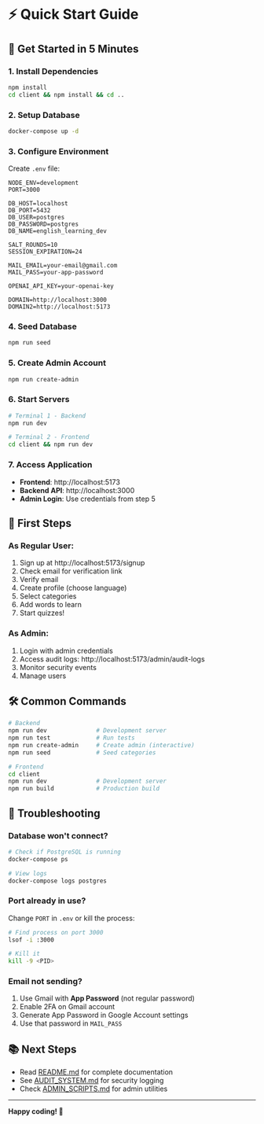 # ⚡ Quick Start Guide

## 🚀 Get Started in 5 Minutes

### 1. Install Dependencies
```bash
npm install
cd client && npm install && cd ..
```

### 2. Setup Database
```bash
docker-compose up -d
```

### 3. Configure Environment
Create `.env` file:
```env
NODE_ENV=development
PORT=3000

DB_HOST=localhost
DB_PORT=5432
DB_USER=postgres
DB_PASSWORD=postgres
DB_NAME=english_learning_dev

SALT_ROUNDS=10
SESSION_EXPIRATION=24

MAIL_EMAIL=your-email@gmail.com
MAIL_PASS=your-app-password

OPENAI_API_KEY=your-openai-key

DOMAIN=http://localhost:3000
DOMAIN2=http://localhost:5173
```

### 4. Seed Database
```bash
npm run seed
```

### 5. Create Admin Account
```bash
npm run create-admin
```

### 6. Start Servers
```bash
# Terminal 1 - Backend
npm run dev

# Terminal 2 - Frontend
cd client && npm run dev
```

### 7. Access Application
- **Frontend**: http://localhost:5173
- **Backend API**: http://localhost:3000
- **Admin Login**: Use credentials from step 5

## 📱 First Steps

### As Regular User:
1. Sign up at http://localhost:5173/signup
2. Check email for verification link
3. Verify email
4. Create profile (choose language)
5. Select categories
6. Add words to learn
7. Start quizzes!

### As Admin:
1. Login with admin credentials
2. Access audit logs: http://localhost:5173/admin/audit-logs
3. Monitor security events
4. Manage users

## 🛠️ Common Commands

```bash
# Backend
npm run dev              # Development server
npm run test             # Run tests
npm run create-admin     # Create admin (interactive)
npm run seed             # Seed categories

# Frontend
cd client
npm run dev              # Development server
npm run build            # Production build
```

## 🔧 Troubleshooting

### Database won't connect?
```bash
# Check if PostgreSQL is running
docker-compose ps

# View logs
docker-compose logs postgres
```

### Port already in use?
Change `PORT` in `.env` or kill the process:
```bash
# Find process on port 3000
lsof -i :3000

# Kill it
kill -9 <PID>
```

### Email not sending?
1. Use Gmail with **App Password** (not regular password)
2. Enable 2FA on Gmail account
3. Generate App Password in Google Account settings
4. Use that password in `MAIL_PASS`

## 📚 Next Steps

- Read [README.md](./README.md) for complete documentation
- See [AUDIT_SYSTEM.md](./AUDIT_SYSTEM.md) for security logging
- Check [ADMIN_SCRIPTS.md](./ADMIN_SCRIPTS.md) for admin utilities

---

**Happy coding! 🎉**


